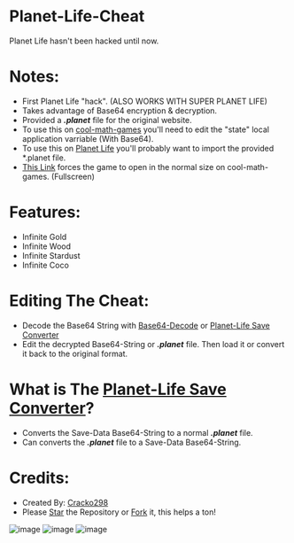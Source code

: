 # Planet-Life-Cheat
Planet Life hasn't been hacked until now.

# Notes:
- First Planet Life "hack". (ALSO WORKS WITH SUPER PLANET LIFE)
- Takes advantage of Base64 encryption & decryption.
- Provided a ***.planet*** file for the original website.
- To use this on [cool-math-games](https://coolmathgames.com) you'll need to edit the "state" local application varriable (With Base64).
- To use this on [Planet Life](https://www.planetlife.space/play) you'll probably want to import the provided *.planet file.
- [This Link](//www.coolmathgames.com/sites/default/files/public_games/39874/) forces the game to open in the normal size on cool-math-games. (Fullscreen)

# Features:
- Infinite Gold
- Infinite Wood
- Infinite Stardust
- Infinite Coco

# Editing The Cheat:
- Decode the Base64 String with [Base64-Decode](https://www.base64decode.org/) or [Planet-Life Save Converter](https://github.com/Cracko298/Planet-Life-Save-Converter/releases/tag/v1.1-alpha-1)
- Edit the decrypted Base64-String or ***.planet*** file. Then load it or convert it back to the original format.

# What is The [Planet-Life Save Converter](https://github.com/Cracko298/Planet-Life-Save-Converter/releases/tag/v1.1-alpha-1)?
- Converts the Save-Data Base64-String to a normal ***.planet*** file.
- Can converts the ***.planet*** file to a Save-Data Base64-String.

# Credits:
- Created By: [Cracko298](https://github.com/Cracko298)
- Please [Star](https://github.com/Cracko298/Planet-Life-Cheat/stargazers) the Repository or [Fork](https://github.com/Cracko298/Planet-Life-Cheat/fork) it, this helps a ton!

![image](https://user-images.githubusercontent.com/78656905/138370958-50497b46-d567-4b14-b22f-97b80a65c3eb.png)
![image](https://user-images.githubusercontent.com/78656905/197082881-7e4fe773-dcb3-472b-9cb2-d62b201efa71.png)
![image](https://user-images.githubusercontent.com/78656905/197082983-668939f5-2a1a-4831-be10-3bf84336db97.png)

